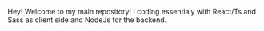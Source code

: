 Hey!
Welcome to my main repository!
I coding essentialy with React/Ts and Sass as client side and NodeJs for the backend.


<!---
Ylan-sayada/Ylan-sayada is a ✨ special ✨ repository because its `README.md` (this file) appears on your GitHub profile.
You can click the Preview link to take a look at your changes.
--->
